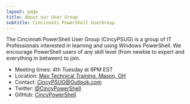 ```yaml
---
layout: page
title: About our User Group
subtitle: Cincinnati PowerShell UserGroup
---
```


The Cincinnati PowerShell User Group (CincyPSUG) is a 
group of IT Professionals interested in learning and using Windows PowerShell.
We encourage PowerShell users of any skill level 
(from newbie to expert and everything in between) to join.

- Meeting times: 4th Tuesday at 6PM EST
- Location: [Max Technical Training, Mason, OH](https://goo.gl/maps/ijBGbvJQR3B2)
- Contact: [CincyPSUG@Outlook.com](mailto:CincyPSUG@outlook.com)
- Twitter: [@CincyPowerShell](https:/twitter.com/CincyPowerShell)
- GitHub: [CincyPowerShell](https:/github.com/CincyPowerShell)